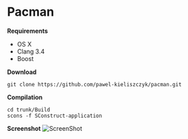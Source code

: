 # Pacman

**Requirements**
 + OS X
 + Clang 3.4
 + Boost
 
**Download**
```
git clone https://github.com/pawel-kieliszczyk/pacman.git
```

**Compilation**
```
cd trunk/Build
scons -f SConstruct-application
```

**Screenshot**
![ScreenShot](https://raw.github.com/pawel-kieliszczyk/pacman/blob/master/screenshot.png)
